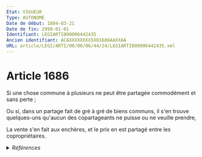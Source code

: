 ```yaml
---
État: VIGUEUR
Type: AUTONOME
Date de début: 1804-03-21
Date de fin: 2999-01-01
Identifiant: LEGIARTI000006442435
Ancien identifiant: ACAXXXXXXXX5X01686AAXXAA
URL: article/LEGI/ARTI/00/00/06/44/24/LEGIARTI000006442435.xml
---
```


<h1>Article 1686</h1>

Si une chose commune à plusieurs ne peut être partagée commodément et sans perte
;<br />

Ou si, dans un partage fait de gré à gré de biens communs, il s'en trouve
quelques-uns qu'aucun des copartageants ne puisse ou ne veuille prendre,<br />

La vente s'en fait aux enchères, et le prix en est partagé entre les
copropriétaires.


<details>
  <summary><em>Références</em></summary>

  <h2>Références faites par l'article</h2>
  
  <ul>
    <li>
      CODIFICATION source Loi 1804-03-06
    </li>
    <li>
      CREATION source Loi 1804-03-06 promulguée le 16 mars 1804
    </li>
  </ul>
</details>
